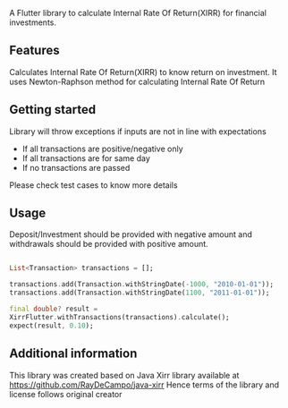 <!--
This README describes the package. If you publish this package to pub.dev,
this README's contents appear on the landing page for your package.

For information about how to write a good package README, see the guide for
[writing package pages](https://dart.dev/guides/libraries/writing-package-pages).

For general information about developing packages, see the Dart guide for
[creating packages](https://dart.dev/guides/libraries/create-library-packages)
and the Flutter guide for
[developing packages and plugins](https://flutter.dev/developing-packages).
-->

A Flutter library to calculate Internal Rate Of Return(XIRR) for financial investments.

## Features

Calculates Internal Rate Of Return(XIRR) to know return on investment. It uses Newton-Raphson method
for calculating Internal Rate Of Return

## Getting started

Library will throw exceptions if inputs are not in line with expectations

* If all transactions are positive/negative only
* If all transactions are for same day
* If no transactions are passed

Please check test cases to know more details

## Usage

Deposit/Investment should be provided with negative amount and withdrawals should be provided with
positive amount.

```dart

List<Transaction> transactions = [];

transactions.add(Transaction.withStringDate(-1000, "2010-01-01"));
transactions.add(Transaction.withStringDate(1100, "2011-01-01"));

final double? result =
XirrFlutter.withTransactions(transactions).calculate();
expect(result, 0.10);

```

## Additional information

This library was created based on Java Xirr library available
at https://github.com/RayDeCampo/java-xirr
Hence terms of the library and license follows original creator